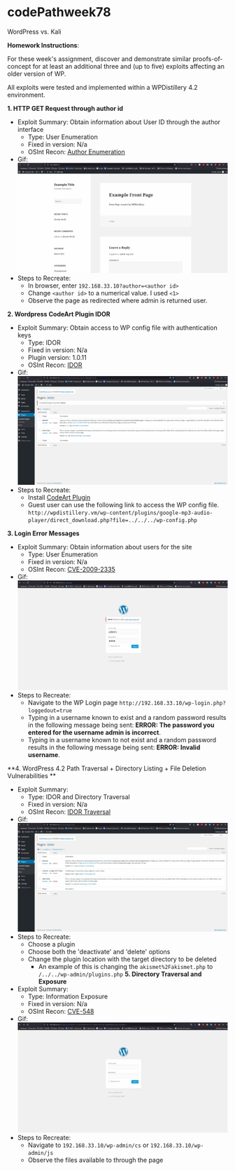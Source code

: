 # codePathweek78

 WordPress vs. Kali
 
 **Homework Instructions**: 

For these week's assignment, discover and demonstrate similar proofs-of-concept for at least an additional three and (up to five) exploits affecting an older version of WP.

All exploits were tested and implemented within a WPDistillery 4.2 environment.

**1. HTTP GET Request through author id**
* Exploit Summary: Obtain information about User ID through the author interface
  * Type: User Enumeration
  * Fixed in version: N/a
  * OSInt Recon: [Author Enumeration](https://perishablepress.com/stop-user-enumeration-wordpress/)
* Gif: <img src="W78_1.gif" alt="HTTP Get Request">
* Steps to Recreate: 
  * In browser, enter ```192.168.33.10?author=<author id>```
  * Change ```<author id>``` to a numerical value. I used ```<1>```
  * Observe the page as redirected where admin is returned user.

**2. Wordpress CodeArt Plugin IDOR**
* Exploit Summary: Obtain access to WP config file with authentication keys
  * Type: IDOR
  * Fixed in version: N/a
  * Plugin version: 1.0.11
  * OSInt Recon: [IDOR](https://www.exploit-db.com/exploits/35460)
* Gif: <img src="W78_4.gif" alt="Plugin IDOR">
* Steps to Recreate: 
  * Install [CodeArt Plugin](https://github.com/ArtemSkit/CSCI4349_Week7/blob/master/plugins_repo/google-mp3-audio-player.zip)
  * Guest user can use the following link to access the WP config file. ```http://wpdistillery.vm/wp-content/plugins/google-mp3-audio-player/direct_download.php?file=../../../wp-config.php```

**3. Login Error Messages**
* Exploit Summary: Obtain information about users for the site
  * Type: User Enumeration
  * Fixed in version: N/a
  * OSInt Recon: [CVE-2009-2335](https://cve.mitre.org/cgi-bin/cvename.cgi?name=CVE-2009-2335)
* Gif: <img src="W78_2.gif" alt="Login Error">
* Steps to Recreate: 
  * Navigate to the WP Login page ```http://192.168.33.10/wp-login.php?loggedout=true```
  * Typing in a username known to exist and a random password results in the following message being sent: **ERROR: The password you entered for the username admin is incorrect**.
  * Typing in a username known to not exist and a random password results in the following message being sent: **ERROR: Invalid username**.

**4. WordPress 4.2 Path Traversal + Directory Listing + File Deletion Vulnerabilities **
* Exploit Summary: 
  * Type: IDOR and Directory Traversal
  * Fixed in version: N/a
  * OSInt Recon: [IDOR Traversal](https://www.homelab.it/index.php/2014/08/06/wordpress-3-4-vulnerabilities/)
* Gif: <img src="W78_5.gif" alt="Directory IDOR">
* Steps to Recreate: 
  * Choose a plugin
  * Choose both the 'deactivate' and 'delete' options
  * Change the plugin location with the target directory to be deleted
    * An example of this is changing the ```akismet%2Fakismet.php``` to ```/../../wp-admin/plugins.php``` 
**5. Directory Traversal and Exposure**
* Exploit Summary: 
  * Type: Information Exposure
  * Fixed in version: N/a
  * OSInt Recon: [CVE-548](https://cwe.mitre.org/data/definitions/548.html)
* Gif: <img src="W78_3.gif" alt="HTTP Get Request">
* Steps to Recreate: 
  * Navigate to ```192.168.33.10/wp-admin/cs``` or ```192.168.33.10/wp-admin/js```
  * Observe the files available to through the page
